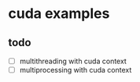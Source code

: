 # cuda examples

## todo
- [ ] multithreading with cuda context
- [ ] multiprocessing with cuda context
